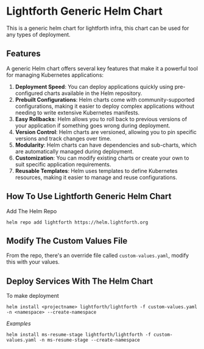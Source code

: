 # Lightforth Generic Helm Chart
This is a generic helm chart for lightforth infra, this chart can be used for any types of deployment.

## Features
A generic Helm chart offers several key features that make it a powerful tool for managing Kubernetes applications:

1. **Deployment Speed**: You can deploy applications quickly using pre-configured charts available in the Helm repository.
2. **Prebuilt Configurations**: Helm charts come with community-supported configurations, making it easier to deploy complex applications without needing to write extensive Kubernetes manifests.
3. **Easy Rollbacks**: Helm allows you to roll back to previous versions of your application if something goes wrong during deployment.
4. **Version Control**: Helm charts are versioned, allowing you to pin specific versions and track changes over time.
5. **Modularity**: Helm charts can have dependencies and sub-charts, which are automatically managed during deployment.
6. **Customization**: You can modify existing charts or create your own to suit specific application requirements.
7. **Reusable Templates**: Helm uses templates to define Kubernetes resources, making it easier to manage and reuse configurations.

## How To Use Lightforth Generic Helm Chart

Add The Helm Repo

`helm repo add lightforth https://helm.lightforth.org`

## Modify The Custom Values File
From the repo, there's an override file called `custom-values.yaml`, modify this with your values.

## Deploy Services With The Helm Chart
To make deployment

```helm install <projectname> lightforth/lightforth -f custom-values.yaml -n <namespace> --create-namespace```

*Examples*

```helm install ms-resume-stage lightforth/lightforth -f custom-values.yaml -n ms-resume-stage --create-namespace```
